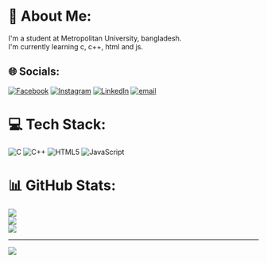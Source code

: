 # 💫 About Me:
I'm a student at Metropolitan University, bangladesh.<br>I'm currently learning c, c++, html and js.


## 🌐 Socials:
[![Facebook](https://img.shields.io/badge/Facebook-%231877F2.svg?logo=Facebook&logoColor=white)](https://facebook.com/[https://www.facebook.com/share/19UHtM3tAk/](https://www.facebook.com/share/19UHtM3tAk/)) [![Instagram](https://img.shields.io/badge/Instagram-%23E4405F.svg?logo=Instagram&logoColor=white)](https://instagram.com/_the_sailor07) [![LinkedIn](https://img.shields.io/badge/LinkedIn-%230077B5.svg?logo=linkedin&logoColor=white)](https://linkedin.com/in/https://www.linkedin.com/in/saikat-talukder-a1a889369) [![email](https://img.shields.io/badge/Email-D14836?logo=gmail&logoColor=white)](mailto:saikat60mu@gmail.com) 

# 💻 Tech Stack:
![C](https://img.shields.io/badge/c-%2300599C.svg?style=for-the-badge&logo=c&logoColor=white) ![C++](https://img.shields.io/badge/c++-%2300599C.svg?style=for-the-badge&logo=c%2B%2B&logoColor=white) ![HTML5](https://img.shields.io/badge/html5-%23E34F26.svg?style=for-the-badge&logo=html5&logoColor=white) ![JavaScript](https://img.shields.io/badge/javascript-%23323330.svg?style=for-the-badge&logo=javascript&logoColor=%23F7DF1E)
# 📊 GitHub Stats:
![](https://github-readme-stats.vercel.app/api?username=SaikatTalukder7&theme=dark&hide_border=false&include_all_commits=false&count_private=false)<br/>
![](https://nirzak-streak-stats.vercel.app/?user=SaikatTalukder7&theme=dark&hide_border=false)<br/>
![](https://github-readme-stats.vercel.app/api/top-langs/?username=SaikatTalukder7&theme=dark&hide_border=false&include_all_commits=false&count_private=false&layout=compact)

---
[![](https://visitcount.itsvg.in/api?id=SaikatTalukder7&icon=0&color=0)](https://visitcount.itsvg.in)

<!-- Proudly created with GPRM ( https://gprm.itsvg.in ) -->
